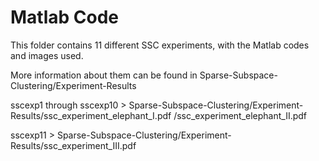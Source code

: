 # Matlab Code

This folder contains 11 different SSC experiments, with the Matlab codes and images used.

More information about them can be found in Sparse-Subspace-Clustering/Experiment-Results

sscexp1 through sscexp10 > Sparse-Subspace-Clustering/Experiment-Results/ssc_experiment_elephant_I.pdf
                                                                        /ssc_experiment_elephant_II.pdf
                                                                        
sscexp11 > Sparse-Subspace-Clustering/Experiment-Results/ssc_experiment_III.pdf                                                                      
